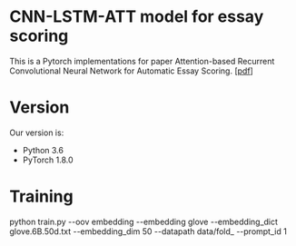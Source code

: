 # CNN-LSTM-ATT model for essay scoring
This is a Pytorch implementations for paper Attention-based Recurrent Convolutional Neural Network for Automatic Essay Scoring.
[[pdf](https://www.aclweb.org/anthology/K17-1017.pdf)]

# Version
Our version is:
- Python 3.6
- PyTorch 1.8.0

# Training
python train.py --oov embedding --embedding glove --embedding_dict glove.6B.50d.txt --embedding_dim 50 --datapath data/fold_ --prompt_id 1
